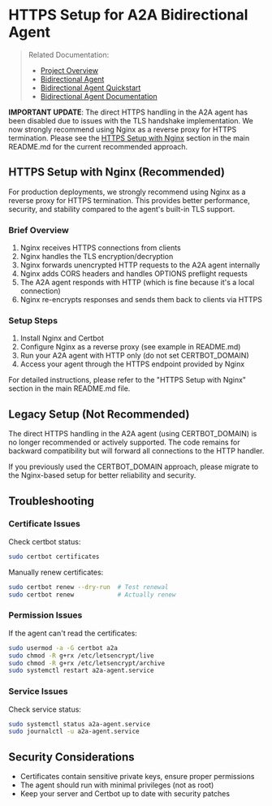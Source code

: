 # HTTPS Setup for A2A Bidirectional Agent

> Related Documentation:
> - [Project Overview](README.md)
> - [Bidirectional Agent](src/bidirectional/README.md)
> - [Bidirectional Agent Quickstart](README_BIDIRECTIONAL.md)
> - [Bidirectional Agent Documentation](bidirectional_agent_readme.md)

**IMPORTANT UPDATE**: The direct HTTPS handling in the A2A agent has been disabled due to issues with the TLS handshake implementation. We now strongly recommend using Nginx as a reverse proxy for HTTPS termination. Please see the [HTTPS Setup with Nginx](#https-setup-with-nginx) section in the main README.md for the current recommended approach.

## HTTPS Setup with Nginx (Recommended)

For production deployments, we strongly recommend using Nginx as a reverse proxy for HTTPS termination. This provides better performance, security, and stability compared to the agent's built-in TLS support.

### Brief Overview

1. Nginx receives HTTPS connections from clients
2. Nginx handles the TLS encryption/decryption
3. Nginx forwards unencrypted HTTP requests to the A2A agent internally
4. Nginx adds CORS headers and handles OPTIONS preflight requests
5. The A2A agent responds with HTTP (which is fine because it's a local connection)
6. Nginx re-encrypts responses and sends them back to clients via HTTPS

### Setup Steps

1. Install Nginx and Certbot
2. Configure Nginx as a reverse proxy (see example in README.md)
3. Run your A2A agent with HTTP only (do not set CERTBOT_DOMAIN)
4. Access your agent through the HTTPS endpoint provided by Nginx

For detailed instructions, please refer to the "HTTPS Setup with Nginx" section in the main README.md file.

## Legacy Setup (Not Recommended)

The direct HTTPS handling in the A2A agent (using CERTBOT_DOMAIN) is no longer recommended or actively supported. The code remains for backward compatibility but will forward all connections to the HTTP handler.

If you previously used the CERTBOT_DOMAIN approach, please migrate to the Nginx-based setup for better reliability and security.

## Troubleshooting

### Certificate Issues

Check certbot status:
```bash
sudo certbot certificates
```

Manually renew certificates:
```bash
sudo certbot renew --dry-run  # Test renewal
sudo certbot renew            # Actually renew
```

### Permission Issues

If the agent can't read the certificates:
```bash
sudo usermod -a -G certbot a2a
sudo chmod -R g+rx /etc/letsencrypt/live
sudo chmod -R g+rx /etc/letsencrypt/archive
sudo systemctl restart a2a-agent.service
```

### Service Issues

Check service status:
```bash
sudo systemctl status a2a-agent.service
sudo journalctl -u a2a-agent.service
```

## Security Considerations

- Certificates contain sensitive private keys, ensure proper permissions
- The agent should run with minimal privileges (not as root)
- Keep your server and Certbot up to date with security patches